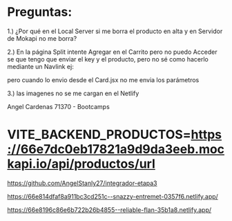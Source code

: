 # Preguntas:

1.) ¿Por qué en el Local Server si me borra el producto en alta y en Servidor de Mokapi no me borra?



2.) En la página Split intente Agregar en el Carrito pero no puedo Acceder se que tengo que enviar el key y el producto, pero no sé como hacerlo mediante un Navlink ej:    
 <!-- <NavLink to={producto.url} key={producto.id} producto={producto}> -->
 pero cuando lo envio desde el Card.jsx no me envia los parámetros


 3.) las imagenes no se me cargan en el Netlify

Angel Cardenas
71370 - Bootcamps

# VITE_BACKEND_PRODUCTOS=https://66e7dc0eb17821a9d9da3eeb.mockapi.io/api/productos/url


https://github.com/AngelStanly27/integrador-etapa3

https://66e814dfaf8a911bc3cd251c--snazzy-entremet-0357f6.netlify.app/


https://66e8196c86e6b722b26b4855--reliable-flan-35b1a8.netlify.app/